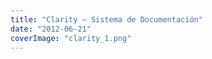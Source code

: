 ```yaml
---
title: "Clarity – Sistema de Documentación"
date: "2012-06-21"
coverImage: "clarity_1.png"
---
```



